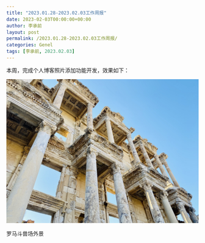 ```yaml
---
title: "2023.01.28-2023.02.03工作周报"
date: 2023-02-03T00:00:00+00:00
author: 李承前
layout: post
permalink: /2023.01.28-2023.02.03工作周报/
categories: Genel
tags: [李承前, 2023.02.03]
---
```

本周，完成个人博客照片添加功能开发，效果如下：

![李承前](/assets/images/ephesus.jpg "Ephesus")

罗马斗兽场外景